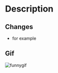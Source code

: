 # Description
<!-- Please include a summary of the issue and the change and which issue is fixed -->

## Changes
<!-- Please describe the proposed changes -->
- for example

## Gif

<!-- Add a gif to your PR-->
![funnygif](funny_gif_link_here)
